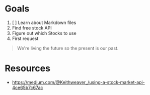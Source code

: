 # Goals
1. [ ] Learn about Markdown files
1. Find free stock API
1. Figure out which Stocks to use
1. First request

> We're living the future so
> the present is our past.

# Resources
* https://medium.com/@Keithweaver_/using-a-stock-market-api-4ce65b7c67ac
